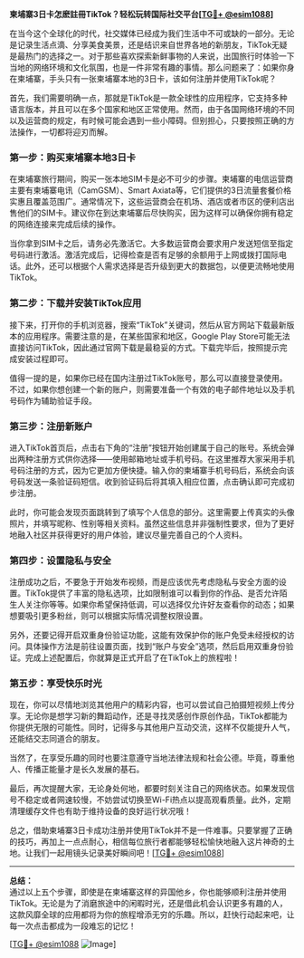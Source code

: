 **柬埔寨3日卡怎麽註冊TikTok？轻松玩转国际社交平台[[TG💪+ @esim1088](https://t.me/s/esim1088)]**

在当今这个全球化的时代，社交媒体已经成为我们生活中不可或缺的一部分。无论是记录生活点滴、分享美食美景，还是结识来自世界各地的新朋友，TikTok无疑是最热门的选择之一。对于那些喜欢探索新鲜事物的人来说，出国旅行时体验一下当地的网络环境和文化氛围，也是一件非常有趣的事情。那么问题来了：如果你身在柬埔寨，手头只有一张柬埔寨本地的3日卡，该如何注册并使用TikTok呢？

首先，我们需要明确一点，那就是TikTok是一款全球性的应用程序，它支持多种语言版本，并且可以在多个国家和地区正常使用。然而，由于各国网络环境的不同以及运营商的规定，有时候可能会遇到一些小障碍。但别担心，只要按照正确的方法操作，一切都将迎刃而解。

### **第一步：购买柬埔寨本地3日卡**

在柬埔寨旅行期间，购买一张本地SIM卡是必不可少的步骤。柬埔寨的电信运营商主要有柬埔寨电讯（CamGSM）、Smart Axiata等，它们提供的3日流量套餐价格实惠且覆盖范围广。通常情况下，这些运营商会在机场、酒店或者市区的便利店出售他们的SIM卡。建议你在到达柬埔寨后尽快购买，因为这样可以确保你拥有稳定的网络连接来完成后续的操作。

当你拿到SIM卡之后，请务必先激活它。大多数运营商会要求用户发送短信至指定号码进行激活。激活完成后，记得检查是否有足够的余额用于上网或拨打国际电话。此外，还可以根据个人需求选择是否升级到更大的数据包，以便更流畅地使用TikTok。

### **第二步：下载并安装TikTok应用**

接下来，打开你的手机浏览器，搜索“TikTok”关键词，然后从官方网站下载最新版本的应用程序。需要注意的是，在某些国家和地区，Google Play Store可能无法直接访问TikTok，因此通过官网下载是最稳妥的方式。下载完毕后，按照提示完成安装过程即可。

值得一提的是，如果你已经在国内注册过TikTok账号，那么可以直接登录使用。不过，如果你想创建一个新的账户，则需要准备一个有效的电子邮件地址以及手机号码作为辅助验证手段。

### **第三步：注册新账户**

进入TikTok首页后，点击右下角的“注册”按钮开始创建属于自己的账号。系统会弹出两种注册方式供你选择——使用邮箱地址或手机号码。在这里推荐大家采用手机号码注册的方式，因为它更加方便快捷。输入你的柬埔寨手机号码后，系统会向该号码发送一条验证码短信。收到验证码后将其填入相应位置，点击确认即可完成初步注册。

此时，你可能会发现页面跳转到了填写个人信息的部分。这里需要上传真实的头像照片，并填写昵称、性别等相关资料。虽然这些信息并非强制性要求，但为了更好地融入社区并获得更好的用户体验，建议尽量完善自己的个人资料。

### **第四步：设置隐私与安全**

注册成功之后，不要急于开始发布视频，而是应该优先考虑隐私与安全方面的设置。TikTok提供了丰富的隐私选项，比如限制谁可以看到你的作品、是否允许陌生人关注你等等。如果你希望保持低调，可以选择仅允许好友查看你的动态；如果想要吸引更多粉丝，则可以根据实际情况调整权限设置。

另外，还要记得开启双重身份验证功能，这能有效保护你的账户免受未经授权的访问。具体操作方法是前往设置页面，找到“账户与安全”选项，然后启用双重身份验证。完成上述配置后，你就算是正式开启了在TikTok上的旅程啦！

### **第五步：享受快乐时光**

现在，你可以尽情地浏览其他用户的精彩内容，也可以尝试自己拍摄短视频上传分享。无论你是想学习新的舞蹈动作，还是寻找灵感创作原创作品，TikTok都能为你提供无限的可能性。同时，记得多与其他用户互动交流，这样不仅能提升人气，还能结交志同道合的朋友。

当然了，在享受乐趣的同时也要注意遵守当地法律法规和社会公德。毕竟，尊重他人、传播正能量才是长久发展的基石。

最后，再次提醒大家，无论身处何地，都要时刻关注自己的网络状态。如果发现信号不稳定或者网速较慢，不妨尝试切换至Wi-Fi热点以提高观看质量。此外，定期清理缓存文件也有助于维持设备的良好运行状况哦！

总之，借助柬埔寨3日卡成功注册并使用TikTok并不是一件难事。只要掌握了正确的技巧，再加上一点点耐心，相信每位旅行者都能够轻松愉快地融入这片神奇的土地。让我们一起用镜头记录美好瞬间吧！[[TG💪+ @esim1088](https://t.me/s/esim1088)]

---

**总结：**  
通过以上五个步骤，即使是在柬埔寨这样的异国他乡，你也能够顺利注册并使用TikTok。无论是为了消磨旅途中的闲暇时光，还是借此机会认识更多有趣的人，这款风靡全球的应用都将为你的旅程增添无穷的乐趣。所以，赶快行动起来吧，让每一次点击都成为一段难忘的记忆！

[[TG💪+ @esim1088](https://t.me/s/esim1088) ![Image](https://i.postimg.cc/4NQfJmqS/Snipaste-2025-05-13-00-14-12.png)]
